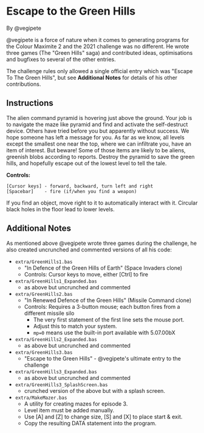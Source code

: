 # Escape to the Green Hills

By @vegipete

@vegipete is a force of nature when it comes to generating programs for the Colour Maximite 2 and the
2021 challenge was no different. He wrote three games (The "Green Hills" saga) and contributed ideas,
optimisations and bugfixes to several of the other entries.

The challenge rules only allowed a single official entry which was "Escape To The Green Hills", but see **Additional Notes** for details of his other contributions.

## Instructions

The alien command pyramid is hovering just above the ground. Your job is to navigate the maze
like pyramid and find and activate the self-destruct device. Others have tried before you but
apparently without success. We hope someone has left a message for you. As far as we know, all
levels except the smallest one near the top, where we can infiltrate you, have an item of interest.
But beware! Some of those items are likely to be aliens, greenish blobs according to reports.
Destroy the pyramid to save the green hills, and hopefully escape out of the lowest level to tell
the tale.

**Controls:**

    [Cursor keys] - forward, backward, turn left and right
    [Spacebar]    - fire (if/when you find a weapon)

If you find an object, move right to it to automatically interact with it. Circular black holes in the floor lead to lower levels.

## Additional Notes

As mentioned above @vegipete wrote three games during the challenge, he also created uncrunched and commented versions of all his code:

 - `extra/GreenHills1.bas`
     - "In Defence of the Green Hills of Earth" (Space Invaders clone)
     - Controls: Cursor keys to move, either [Ctrl] to fire
 - `extra/GreenHills1_Expanded.bas`
     - as above but uncrunched and commented
 - `extra/GreenHills2.bas`
     - "In Renewed Defence of the Green Hills" (Missile Command clone)
     - Controls: Requires a 3-button mouse; each button fires from a different missile silo
         - The very first statement of the first line sets the mouse port.
         - Adjust this to match your system.
         - `mp=0` means use the built-in port available with 5.07.00bX
 - `extra/GreenHills2_Expanded.bas`
     - as above but uncrunched and commented
 - `extra/GreenHills3.bas`
     - "Escape to the Green Hills" - @vegipete's ultimate entry to the challenge
 - `extra/GreenHills3_Expanded.bas`
     - as above but uncrunched and commented
 - `extra/GreenHills3_SplashScreen.bas`
     - crunched version of the above but with a splash screen.
 - `extra/MakeMazer.bas`
     - A utility for creating mazes for episode 3.
     - Level item must be added manually.
     - Use [A] and [Z] to change size, [S] and [X] to place start & exit.
     - Copy the resulting DATA statement into the program.

